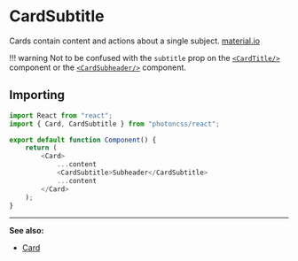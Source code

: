 # CardSubtitle
Cards contain content and actions about a single subject. [material.io](https://material.io/components/cards)

!!! warning
	Not to be confused with the `subtitle` prop on the [`<CardTitle/>`](../cardtitle/) component or the [`<CardSubheader/>`](../cardsubheader/) component.

## Importing

```js hl_lines="2 8"
import React from "react";
import { Card, CardSubtitle } from "photoncss/react";

export default function Component() {
	return (
		<Card>
			...content
			<CardSubtitle>Subheader</CardSubtitle>
			...content
		</Card>
	);
}
```

***
**See also:**

* [Card](../card/)
